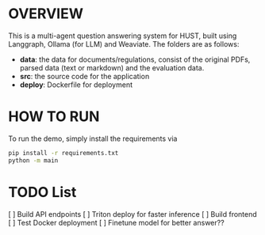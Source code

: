 # OVERVIEW

This is a multi-agent question answering system for HUST, built using Langgraph, Ollama (for LLM) and Weaviate. The folders are as follows:

- **data**: the data for documents/regulations, consist of the original PDFs, parsed data (text or markdown) and the evaluation data.
- **src**: the source code for the application
- **deploy**: Dockerfile for deployment

# HOW TO RUN

To run the demo, simply install the requirements via

```sh
pip install -r requirements.txt
python -m main
```

# TODO List
[ ] Build API endpoints
[ ] Triton deploy for faster inference
[ ] Build frontend
[ ] Test Docker deployment
[ ] Finetune model for better answer??
